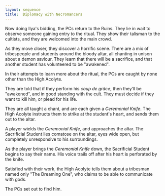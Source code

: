 ```yaml
---
layout: sequence
title:  Diplomacy with Necromancers
---
```



Now doing Ilya's bidding, the PCs return to the Ruins.
They lie in wait to observe someone gaining entry to the ritual.
They show their talisman to the cultists, and they are welcomed into the main crowd.

As they move closer, they discover a horrific scene.
There are a mix of tribespeople and students around the bloody altar,
all chanting in unison about a demon saviour.
They learn that there will be a sacrifice,
and that another student has volunteered to be "awakened".

In their attempts to learn more about the ritual,
the PCs are caught by none other than the High Acolyte.

They are told that if they perform his *coup de grâce*,
then they'll be "awakened", and in good standing with the cult.
They must decide if they want to kill him, or plead for his life.

They are all taught a chant, and are each given a *Ceremonial Knife*.
The High Acolyte instructs them to strike at the student's heart,
and sends them out to the altar.

A player wields the *Ceremonial Knife*, and approaches the altar.
The Sacrificial Student lies comatose on the altar,
eyes wide open, but completely unresponsive to his surroundings.

As the player brings the *Ceremonial Knife* down,
the Sacrificial Student begins to say their name.
His voice trails off after his heart is perforated by the knife.

Satisfied with their work, the High Acolyte tells them about a tribesman named only "The Dreaming One",
who claims to be able to communicate with gods.

The PCs set out to find him.





